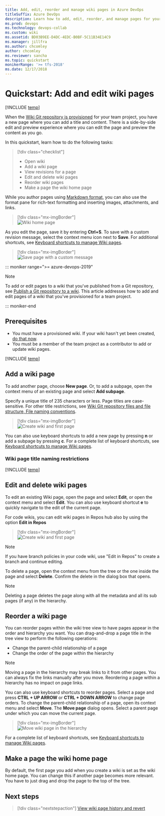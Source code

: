 ```yaml
---
title: Add, edit, reorder and manage wiki pages in Azure DevOps
titleSuffix: Azure DevOps  
description: Learn how to add, edit, reorder, and manage pages for your built-in project wiki in Azure DevOps.  
ms.prod: devops
ms.technology: devops-collab
ms.custom: wiki
ms.assetid: BD03B9EE-D4DC-4EDC-B0BF-5C11B34E14C9 
ms.manager: jillfra
ms.author: chcomley
author: chcomley
ms.reviewer: sancha
ms.topic: quickstart
monikerRange: '>= tfs-2018'
ms.date: 12/17/2018  
---
```


# Quickstart: Add and edit wiki pages

[!INCLUDE [temp](../../_shared/version-vsts-tfs-2018.md)]

When the [Wiki Git repository is provisioned](./wiki-create-repo.md) for your team project, you have a new page where you can add a title and content. There is a side-by-side edit and preview experience where you can edit the page and preview the content as you go.

In this quickstart, learn how to do the following tasks:  

> [!div class="checklist"]
> * Open wiki
> * Add a wiki page
> * View revisions for a page
> * Edit and delete wiki pages
> * Reorder wiki pages
> * Make a page the wiki home page

While you author pages using [Markdown format](../../reference/markdown-guidance.md), you can also use the format pane for rich-text formatting and inserting images, attachments, and links.  

> [!div class="mx-imgBorder"]  
> ![Wiki home page](_img/wiki/wiki-edit.png)

As you edit the page, save it by entering **Ctrl+S**. To save with a custom revision message, select the context menu icon next to **Save**. For additional shortcuts, see [Keyboard shortcuts to manage Wiki pages](wiki-keyboard-shortcuts.md).

> [!div class="mx-imgBorder"]  
> ![Save page with a custom message](_img/wiki/wiki-save-with-message.png)

::: moniker range=">= azure-devops-2019"

> [!NOTE]  
> To add or edit pages to a wiki that you've published from a Git repository, see [Publish a Git repository to a wiki](publish-repo-to-wiki.md). This article addresses how to add and edit pages of a wiki that you've provisioned for a team project.

::: moniker-end

<a id="prereq">  </a>

## Prerequisites

* You must have a provisioned wiki. If your wiki hasn't yet been created, [do that now](wiki-create-repo.md).
* You must be a member of the team project as a contributor to add or update wiki pages.

[!INCLUDE  [temp](_shared/open-wiki-hub.md)]

<a id="add-page" />

## Add a wiki page

To add another page, choose **New page**. Or, to add a subpage, open the context menu of an existing page and select **Add subpage**.

Specify a unique title of 235 characters or less. Page titles are case-sensitive. For other title restrictions, see [Wiki Git repository files and file structure, File naming conventions](wiki-file-structure.md#file-naming).

> [!div class="mx-imgBorder"]  
> ![Create wiki and first page](_img/wiki/add-new-page.png)

You can also use keyboard shortcuts to add a new page by pressing **n** or add a subpage by pressing **c**. For a complete list of keyboard shortcuts, see [Keyboard shortcuts to manage Wiki pages](wiki-keyboard-shortcuts.md).

<a id="page-title-names"></a>

### Wiki page title naming restrictions

[!INCLUDE [temp](./_shared/wiki-naming-conventions.md)]

## Edit and delete wiki pages

To edit an existing Wiki page, open the page and select **Edit**, or open the context menu and select **Edit**. You can also use keyboard shortcut **e** to quickly navigate to the edit of the current page. 

For code wikis, you can edit wiki pages in Repos hub also by using the option **Edit in Repos**

> [!div class="mx-imgBorder"]  
> ![Create wiki and first page](_img/wiki/edit-in-repos.png)

> [!NOTE]  
> If you have branch policies in your code wiki, use "Edit in Repos" to create a branch and continue editing.

To delete a page, open the context menu from the tree or the one inside the page and select **Delete**.  Confirm the delete in the dialog box that opens.

> [!NOTE]  
> Deleting a page deletes the page along with all the metadata and all its sub pages (if any) in the hierarchy.


## Reorder a wiki page

You can reorder pages within the wiki tree view to have pages appear in the order and hierarchy you want. You can drag-and-drop a page title in the tree view to perform the following operations:

* Change the parent-child relationship of a page
* Change the order of the page within the hierarchy

> [!NOTE]  
> Moving a page in the hierarchy may break links to it from other pages. You can always fix the links manually after you move. Reordering a page within a hierarchy has no impact on page links.

You can also use keyboard shortcuts to reorder pages. Select a page and press **CTRL + UP ARROW** or **CTRL + DOWN ARROW** to change page orders.
To change the parent-child relationship of a page, open its context menu and select **Move**. The **Move page** dialog opens. Select a parent page under which you can move the current page.

> [!div class="mx-imgBorder"]  
> ![Move wiki page in the hierarchy](_img/wiki/wiki-move-page.png)

For a complete list of keyboard shortcuts, see [Keyboard shortcuts to manage Wiki pages](wiki-keyboard-shortcuts.md).

## Make a page the wiki home page

By default, the first page you add when you create a wiki is set as the wiki home page. You can change this if another page becomes more relevant. You have to just drag and drop the page to the top of the tree.

## Next steps

> [!div class="nextstepaction"]
> [View wiki page history and revert](wiki-view-history.md)


